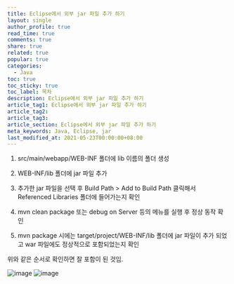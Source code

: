 ```yaml
---
title: Eclipse에서 외부 jar 파일 추가 하기
layout: single
author_profile: true
read_time: true
comments: true
share: true
related: true
popular: true
categories:
  - Java
toc: true
toc_sticky: true
toc_label: 목차
description: Eclipse에서 외부 jar 파일 추가 하기
article_tag1: Eclipse에서 외부 jar 파일 추가 하기
article_tag2:
article_tag3:
article_section: Eclipse에서 외부 jar 파일 추가 하기
meta_keywords: Java, Eclipse, jar
last_modified_at: 2021-05-23T00:00:00+08:00
---
```


1. src/main/webapp/WEB-INF 폴더에 lib 이름의 폴더 생성

2. WEB-INF/lib 폴더에 jar 파일 추가

3. 추가한 jar 파일을 선택 후 Build Path > Add to Build Path 클릭해서 Referenced Libraries 폴더에 들어가는지 확인

4. mvn clean package 또는 debug on Server 등의 메뉴를 실행 후 정상 동작 확인

5. mvn package 시에는 target/project/WEB-INF/lib 폴더에 jar 파일이 추가 되었고 war 파일에도 정상적으로 포함되었는지 확인

위와 같은 순서로 확인하면 잘 포함이 된 것임.

![image](https://user-images.githubusercontent.com/83876951/119850169-3ef92d00-bf48-11eb-8d77-569092afae7c.png)
![image](https://user-images.githubusercontent.com/83876951/119850189-46b8d180-bf48-11eb-9288-c3540dbbb96a.png)

